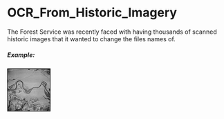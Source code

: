 # OCR_From_Historic_Imagery
The Forest Service was recently faced with having thousands of scanned historic images that it wanted to change the files names of. 


##### Example:
![Historic Scanned Forest Service Imagery](images/singleImage/0F6185_0001_2.png?raw=true)

